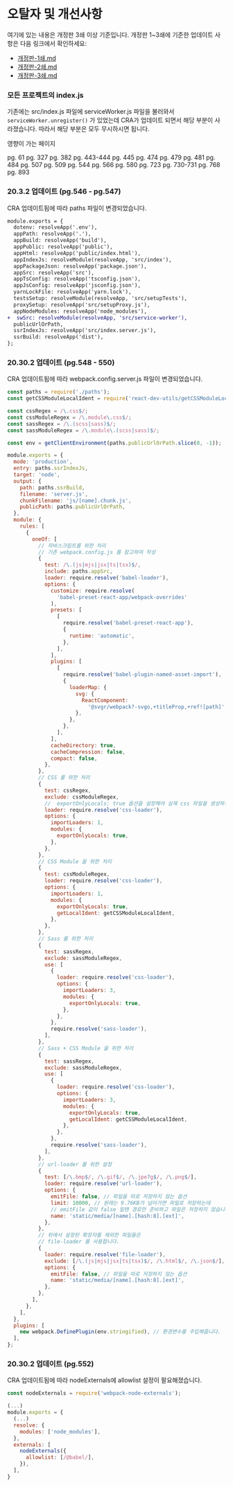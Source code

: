 # 오탈자 및 개선사항

여기에 있는 내용은 개정판 3쇄 이상 기준입니다.
개정판 1~3쇄에 기준한 업데이트 사항은 다음 링크에서 확인하세요:

- [개정판-1쇄.md](https://github.com/velopert/learning-react/blob/master/_old_corrections/%EA%B0%9C%EC%A0%95%ED%8C%90-1%EC%87%84.md)
- [개정판-2쇄.md](https://github.com/velopert/learning-react/blob/master/_old_corrections/%EA%B0%9C%EC%A0%95%ED%8C%90-2%EC%87%84.md)
- [개정판-3쇄.md](https://github.com/velopert/learning-react/blob/master/_old_corrections/%EA%B0%9C%EC%A0%95%ED%8C%90-3%EC%87%84.md)

### 모든 프로젝트의 index.js

기존에는 src/index.js 파일에 serviceWorker.js 파일을 불러와서 `serviceWorker.unregister()` 가 있었는데 CRA가 업데이트 되면서 해당 부분이 사라졌습니다. 따라서 해당 부분은 모두 무시하시면 됩니다.

영향이 가는 페이지

pg. 61
pg. 327
pg. 382
pg. 443-444
pg. 445
pg. 474
pg. 479
pg. 481
pg. 484
pg. 507
pg. 509
pg. 544
pg. 566
pg. 580
pg. 723
pg. 730-731
pg. 768
pg. 893

### 20.3.2 업데이트 (pg.546 - pg.547)

CRA 업데이트됨에 따라 paths 파일이 변경되었습니다.

```diff
module.exports = {
  dotenv: resolveApp('.env'),
  appPath: resolveApp('.'),
  appBuild: resolveApp('build'),
  appPublic: resolveApp('public'),
  appHtml: resolveApp('public/index.html'),
  appIndexJs: resolveModule(resolveApp, 'src/index'),
  appPackageJson: resolveApp('package.json'),
  appSrc: resolveApp('src'),
  appTsConfig: resolveApp('tsconfig.json'),
  appJsConfig: resolveApp('jsconfig.json'),
  yarnLockFile: resolveApp('yarn.lock'),
  testsSetup: resolveModule(resolveApp, 'src/setupTests'),
  proxySetup: resolveApp('src/setupProxy.js'),
  appNodeModules: resolveApp('node_modules'),
+  swSrc: resolveModule(resolveApp, 'src/service-worker'),
  publicUrlOrPath,
  ssrIndexJs: resolveApp('src/index.server.js'),
  ssrBuild: resolveApp('dist'),
};
```

### 20.30.2 업데이트 (pg.548 - 550)

CRA 업데이트됨에 따라 webpack.config.server.js 파일이 변경되었습니다.

```javascript
const paths = require('./paths');
const getCSSModuleLocalIdent = require('react-dev-utils/getCSSModuleLocalIdent');

const cssRegex = /\.css$/;
const cssModuleRegex = /\.module\.css$/;
const sassRegex = /\.(scss|sass)$/;
const sassModuleRegex = /\.module\.(scss|sass)$/;

const env = getClientEnvironment(paths.publicUrlOrPath.slice(0, -1));

module.exports = {
  mode: 'production',
  entry: paths.ssrIndexJs,
  target: 'node',
  output: {
    path: paths.ssrBuild,
    filename: 'server.js',
    chunkFilename: 'js/[name].chunk.js',
    publicPath: paths.publicUrlOrPath,
  },
  module: {
    rules: [
      {
        oneOf: [
          // 자바스크립트를 위한 처리
          // 기존 webpack.config.js 를 참고하여 작성
          {
            test: /\.(js|mjs|jsx|ts|tsx)$/,
            include: paths.appSrc,
            loader: require.resolve('babel-loader'),
            options: {
              customize: require.resolve(
                'babel-preset-react-app/webpack-overrides'
              ),
              presets: [
                [
                  require.resolve('babel-preset-react-app'),
                  {
                    runtime: 'automatic',
                  },
                ],
              ],
              plugins: [
                [
                  require.resolve('babel-plugin-named-asset-import'),
                  {
                    loaderMap: {
                      svg: {
                        ReactComponent:
                          '@svgr/webpack?-svgo,+titleProp,+ref![path]',
                      },
                    },
                  },
                ],
              ],
              cacheDirectory: true,
              cacheCompression: false,
              compact: false,
            },
          },
          // CSS 를 위한 처리
          {
            test: cssRegex,
            exclude: cssModuleRegex,
            //  exportOnlyLocals: true 옵션을 설정해야 실제 css 파일을 생성하지 않습니다.
            loader: require.resolve('css-loader'),
            options: {
              importLoaders: 1,
              modules: {
                exportOnlyLocals: true,
              },
            },
          },
          // CSS Module 을 위한 처리
          {
            test: cssModuleRegex,
            loader: require.resolve('css-loader'),
            options: {
              importLoaders: 1,
              modules: {
                exportOnlyLocals: true,
                getLocalIdent: getCSSModuleLocalIdent,
              },
            },
          },
          // Sass 를 위한 처리
          {
            test: sassRegex,
            exclude: sassModuleRegex,
            use: [
              {
                loader: require.resolve('css-loader'),
                options: {
                  importLoaders: 3,
                  modules: {
                    exportOnlyLocals: true,
                  },
                },
              },
              require.resolve('sass-loader'),
            ],
          },
          // Sass + CSS Module 을 위한 처리
          {
            test: sassRegex,
            exclude: sassModuleRegex,
            use: [
              {
                loader: require.resolve('css-loader'),
                options: {
                  importLoaders: 3,
                  modules: {
                    exportOnlyLocals: true,
                    getLocalIdent: getCSSModuleLocalIdent,
                  },
                },
              },
              require.resolve('sass-loader'),
            ],
          },
          // url-loader 를 위한 설정
          {
            test: [/\.bmp$/, /\.gif$/, /\.jpe?g$/, /\.png$/],
            loader: require.resolve('url-loader'),
            options: {
              emitFile: false, // 파일을 따로 저장하지 않는 옵션
              limit: 10000, // 원래는 9.76KB가 넘어가면 파일로 저장하는데
              // emitFile 값이 false 일땐 경로만 준비하고 파일은 저장하지 않습니다.
              name: 'static/media/[name].[hash:8].[ext]',
            },
          },
          // 위에서 설정된 확장자를 제외한 파일들은
          // file-loader 를 사용합니다.
          {
            loader: require.resolve('file-loader'),
            exclude: [/\.(js|mjs|jsx|ts|tsx)$/, /\.html$/, /\.json$/],
            options: {
              emitFile: false, // 파일을 따로 저장하지 않는 옵션
              name: 'static/media/[name].[hash:8].[ext]',
            },
          },
        ],
      },
    ],
  },
  plugins: [
    new webpack.DefinePlugin(env.stringified), // 환경변수를 주입해줍니다.
  ],
};
```

### 20.30.2 업데이트 (pg.552)

CRA 업데이트됨에 따라 nodeExternals에 allowlist 설정이 팔요해졌습니다.

```javascript
const nodeExternals = require('webpack-node-externals');

(...)
module.exports = {
  (...)
  resolve: {
    modules: ['node_modules'],
  },
  externals: [
    nodeExternals({
      allowlist: [/@babel/],
    }),
  ],
}
```
